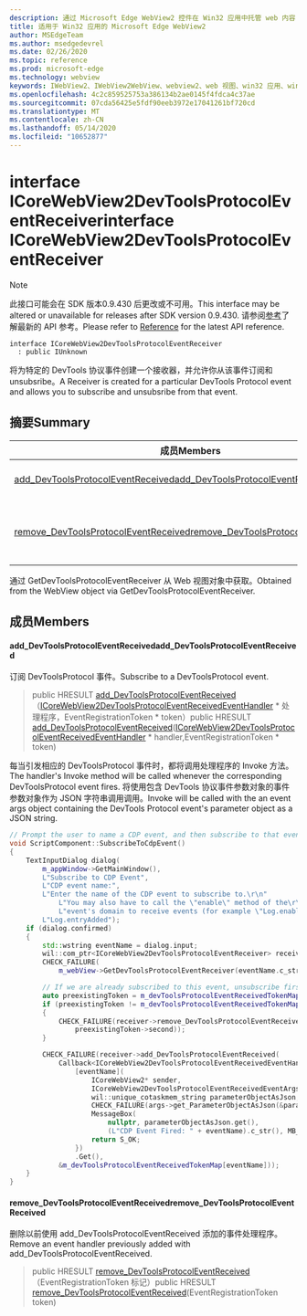 ```yaml
---
description: 通过 Microsoft Edge WebView2 控件在 Win32 应用中托管 web 内容
title: 适用于 Win32 应用的 Microsoft Edge WebView2
author: MSEdgeTeam
ms.author: msedgedevrel
ms.date: 02/26/2020
ms.topic: reference
ms.prod: microsoft-edge
ms.technology: webview
keywords: IWebView2、IWebView2WebView、webview2、web 视图、win32 应用、win32、edge、ICoreWebView2、ICoreWebView2Host、浏览器控件、边缘 html
ms.openlocfilehash: 4c2c859525753a386134b2ae0145f4fdca4c37ae
ms.sourcegitcommit: 07cda56425e5fdf90eeb3972e17041261bf720cd
ms.translationtype: MT
ms.contentlocale: zh-CN
ms.lasthandoff: 05/14/2020
ms.locfileid: "10652877"
---
```

# <span data-ttu-id="0a522-104">interface ICoreWebView2DevToolsProtocolEventReceiver</span><span class="sxs-lookup"><span data-stu-id="0a522-104">interface ICoreWebView2DevToolsProtocolEventReceiver</span></span> 

> [!NOTE]
> <span data-ttu-id="0a522-105">此接口可能会在 SDK 版本0.9.430 后更改或不可用。</span><span class="sxs-lookup"><span data-stu-id="0a522-105">This interface may be altered or unavailable for releases after SDK version 0.9.430.</span></span> <span data-ttu-id="0a522-106">请参阅[参考](../../../webview2-api-reference.md)了解最新的 API 参考。</span><span class="sxs-lookup"><span data-stu-id="0a522-106">Please refer to [Reference](../../../webview2-api-reference.md) for the latest API reference.</span></span>

```
interface ICoreWebView2DevToolsProtocolEventReceiver
  : public IUnknown
```

<span data-ttu-id="0a522-107">将为特定的 DevTools 协议事件创建一个接收器，并允许你从该事件订阅和 unsubsribe。</span><span class="sxs-lookup"><span data-stu-id="0a522-107">A Receiver is created for a particular DevTools Protocol event and allows you to subscribe and unsubsribe from that event.</span></span>

## <span data-ttu-id="0a522-108">摘要</span><span class="sxs-lookup"><span data-stu-id="0a522-108">Summary</span></span>

 <span data-ttu-id="0a522-109">成员</span><span class="sxs-lookup"><span data-stu-id="0a522-109">Members</span></span>                        | <span data-ttu-id="0a522-110">描述</span><span class="sxs-lookup"><span data-stu-id="0a522-110">Descriptions</span></span>
--------------------------------|---------------------------------------------
[<span data-ttu-id="0a522-111">add_DevToolsProtocolEventReceived</span><span class="sxs-lookup"><span data-stu-id="0a522-111">add_DevToolsProtocolEventReceived</span></span>](#add_devtoolsprotocoleventreceived) | <span data-ttu-id="0a522-112">订阅 DevToolsProtocol 事件。</span><span class="sxs-lookup"><span data-stu-id="0a522-112">Subscribe to a DevToolsProtocol event.</span></span>
[<span data-ttu-id="0a522-113">remove_DevToolsProtocolEventReceived</span><span class="sxs-lookup"><span data-stu-id="0a522-113">remove_DevToolsProtocolEventReceived</span></span>](#remove_devtoolsprotocoleventreceived) | <span data-ttu-id="0a522-114">删除以前使用 add_DevToolsProtocolEventReceived 添加的事件处理程序。</span><span class="sxs-lookup"><span data-stu-id="0a522-114">Remove an event handler previously added with add_DevToolsProtocolEventReceived.</span></span>

<span data-ttu-id="0a522-115">通过 GetDevToolsProtocolEventReceiver 从 Web 视图对象中获取。</span><span class="sxs-lookup"><span data-stu-id="0a522-115">Obtained from the WebView object via GetDevToolsProtocolEventReceiver.</span></span>

## <span data-ttu-id="0a522-116">成员</span><span class="sxs-lookup"><span data-stu-id="0a522-116">Members</span></span>

#### <span data-ttu-id="0a522-117">add_DevToolsProtocolEventReceived</span><span class="sxs-lookup"><span data-stu-id="0a522-117">add_DevToolsProtocolEventReceived</span></span> 

<span data-ttu-id="0a522-118">订阅 DevToolsProtocol 事件。</span><span class="sxs-lookup"><span data-stu-id="0a522-118">Subscribe to a DevToolsProtocol event.</span></span>

> <span data-ttu-id="0a522-119">public HRESULT [add_DevToolsProtocolEventReceived](#add_devtoolsprotocoleventreceived)（[ICoreWebView2DevToolsProtocolEventReceivedEventHandler](ICoreWebView2DevToolsProtocolEventReceivedEventHandler.md) \* 处理程序，EventRegistrationToken \* token）</span><span class="sxs-lookup"><span data-stu-id="0a522-119">public HRESULT [add_DevToolsProtocolEventReceived](#add_devtoolsprotocoleventreceived)([ICoreWebView2DevToolsProtocolEventReceivedEventHandler](ICoreWebView2DevToolsProtocolEventReceivedEventHandler.md) \* handler,EventRegistrationToken \* token)</span></span>

<span data-ttu-id="0a522-120">每当引发相应的 DevToolsProtocol 事件时，都将调用处理程序的 Invoke 方法。</span><span class="sxs-lookup"><span data-stu-id="0a522-120">The handler's Invoke method will be called whenever the corresponding DevToolsProtocol event fires.</span></span> <span data-ttu-id="0a522-121">将使用包含 DevTools 协议事件参数对象的事件参数对象作为 JSON 字符串调用调用。</span><span class="sxs-lookup"><span data-stu-id="0a522-121">Invoke will be called with the an event args object containing the DevTools Protocol event's parameter object as a JSON string.</span></span>

```cpp
// Prompt the user to name a CDP event, and then subscribe to that event.
void ScriptComponent::SubscribeToCdpEvent()
{
    TextInputDialog dialog(
        m_appWindow->GetMainWindow(),
        L"Subscribe to CDP Event",
        L"CDP event name:",
        L"Enter the name of the CDP event to subscribe to.\r\n"
            L"You may also have to call the \"enable\" method of the\r\n"
            L"event's domain to receive events (for example \"Log.enable\").\r\n",
        L"Log.entryAdded");
    if (dialog.confirmed)
    {
        std::wstring eventName = dialog.input;
        wil::com_ptr<ICoreWebView2DevToolsProtocolEventReceiver> receiver;
        CHECK_FAILURE(
            m_webView->GetDevToolsProtocolEventReceiver(eventName.c_str(), &receiver));

        // If we are already subscribed to this event, unsubscribe first.
        auto preexistingToken = m_devToolsProtocolEventReceivedTokenMap.find(eventName);
        if (preexistingToken != m_devToolsProtocolEventReceivedTokenMap.end())
        {
            CHECK_FAILURE(receiver->remove_DevToolsProtocolEventReceived(
                preexistingToken->second));
        }

        CHECK_FAILURE(receiver->add_DevToolsProtocolEventReceived(
            Callback<ICoreWebView2DevToolsProtocolEventReceivedEventHandler>(
                [eventName](
                    ICoreWebView2* sender,
                    ICoreWebView2DevToolsProtocolEventReceivedEventArgs* args) -> HRESULT {
                    wil::unique_cotaskmem_string parameterObjectAsJson;
                    CHECK_FAILURE(args->get_ParameterObjectAsJson(&parameterObjectAsJson));
                    MessageBox(
                        nullptr, parameterObjectAsJson.get(),
                        (L"CDP Event Fired: " + eventName).c_str(), MB_OK);
                    return S_OK;
                })
                .Get(),
            &m_devToolsProtocolEventReceivedTokenMap[eventName]));
    }
}
```

#### <span data-ttu-id="0a522-122">remove_DevToolsProtocolEventReceived</span><span class="sxs-lookup"><span data-stu-id="0a522-122">remove_DevToolsProtocolEventReceived</span></span> 

<span data-ttu-id="0a522-123">删除以前使用 add_DevToolsProtocolEventReceived 添加的事件处理程序。</span><span class="sxs-lookup"><span data-stu-id="0a522-123">Remove an event handler previously added with add_DevToolsProtocolEventReceived.</span></span>

> <span data-ttu-id="0a522-124">public HRESULT [remove_DevToolsProtocolEventReceived](#remove_devtoolsprotocoleventreceived)（EventRegistrationToken 标记）</span><span class="sxs-lookup"><span data-stu-id="0a522-124">public HRESULT [remove_DevToolsProtocolEventReceived](#remove_devtoolsprotocoleventreceived)(EventRegistrationToken token)</span></span>

